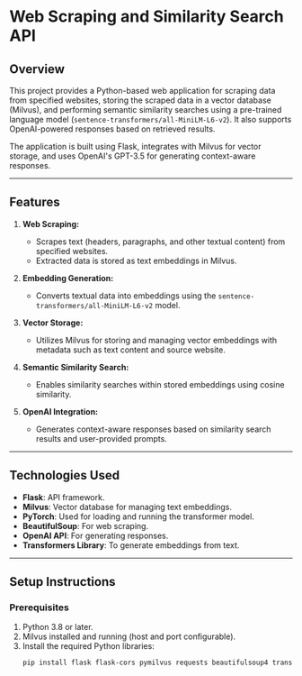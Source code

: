 # Web Scraping and Similarity Search API

## Overview
This project provides a Python-based web application for scraping data from specified websites, storing the scraped data in a vector database (Milvus), and performing semantic similarity searches using a pre-trained language model (`sentence-transformers/all-MiniLM-L6-v2`). It also supports OpenAI-powered responses based on retrieved results.

The application is built using Flask, integrates with Milvus for vector storage, and uses OpenAI's GPT-3.5 for generating context-aware responses.

---

## Features
1. **Web Scraping:**
   - Scrapes text (headers, paragraphs, and other textual content) from specified websites.
   - Extracted data is stored as text embeddings in Milvus.

2. **Embedding Generation:**
   - Converts textual data into embeddings using the `sentence-transformers/all-MiniLM-L6-v2` model.

3. **Vector Storage:**
   - Utilizes Milvus for storing and managing vector embeddings with metadata such as text content and source website.

4. **Semantic Similarity Search:**
   - Enables similarity searches within stored embeddings using cosine similarity.

5. **OpenAI Integration:**
   - Generates context-aware responses based on similarity search results and user-provided prompts.

---

## Technologies Used
- **Flask**: API framework.
- **Milvus**: Vector database for managing text embeddings.
- **PyTorch**: Used for loading and running the transformer model.
- **BeautifulSoup**: For web scraping.
- **OpenAI API**: For generating responses.
- **Transformers Library**: To generate embeddings from text.

---

## Setup Instructions

### Prerequisites
1. Python 3.8 or later.
2. Milvus installed and running (host and port configurable).
3. Install the required Python libraries:
   ```bash
   pip install flask flask-cors pymilvus requests beautifulsoup4 transformers torch openai
